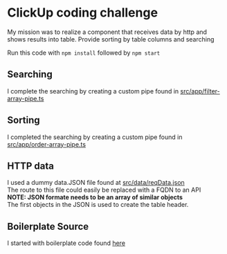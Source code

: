 # ClickUp coding challenge
My mission was to realize a component that receives data by http and shows results into table. Provide sorting by table columns and searching

Run this code with `npm install` followed by `npm start`

## Searching
I complete the searching by creating a custom pipe found in [src/app/filter-array-pipe.ts](src/app/filter-array-pipe.ts)

## Sorting
I completed the searching by creating a custom pipe found in [src/app/order-array-pipe.ts](/src/app/order-array-pipe.ts)

## HTTP data
I used a dummy data.JSON file found at [src/data/reqData.json](/src/data/reqData.json) <br />
The route to this file could easily be replaced with a FQDN to an API <br />
**NOTE: JSON formate needs to be an array of similar objects** <br />
The first objects in the JSON is used to create the table header.

## Boilerplate Source
I started with boilerplate code found [here](https://travis-ci.org/angular/quickstart)
